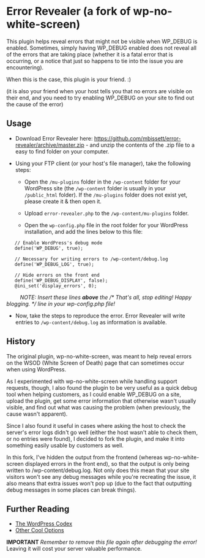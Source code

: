 # Error Revealer (a fork of wp-no-white-screen)

This plugin helps reveal errors that might not be visible when WP_DEBUG is enabled. Sometimes, simply having WP_DEBUG enabled does not reveal all of the errors that are taking place (whether it is a fatal error that is occurring, or a notice that just so happens to tie into the issue you are encountering).

When this is the case, this plugin is your friend. :)

(it is also your friend when your host tells you that no errors are visible on their end, and you need to try enabling WP_DEBUG on your site to find out the cause of the error)

## Usage

 - Download Error Revealer here: https://github.com/mbissett/error-revealer/archive/master.zip - and unzip the contents of the .zip file to a easy to find folder on your computer.
 - Using your FTP client (or your host's file manager), take the following steps:

   - Open the `/mu-plugins` folder in the `/wp-content` folder for your WordPress site (the `/wp-content` folder is usually in your `/public_html` folder). If the `/mu-plugins` folder does not exist yet, please create it & then open it.

   - Upload `error-revealer.php` to the `/wp-content/mu-plugins` folder. 

   - Open the `wp-config.php` file in the root folder for your WordPress installation, and add the lines below to this file:

 ```
	// Enable WordPress's debug mode
	define('WP_DEBUG', true);

	// Necessary for writing errors to /wp-content/debug.log
	define('WP_DEBUG_LOG', true);

	// Hide errors on the front end
	define('WP_DEBUG_DISPLAY', false);
	@ini_set('display_errors', 0);
 ```
&nbsp;&nbsp;&nbsp;&nbsp;&nbsp;&nbsp;&nbsp;&nbsp; _NOTE: Insert these lines **above** the /* That's all, stop editing! Happy blogging. */ line in your wp-config.php file!_
 
 - Now, take the steps to reproduce the error. Error Revealer will write entries to `/wp-content/debug.log` as information is available.
 
## History

The original plugin, wp-no-white-screen, was meant to help reveal errors on the WSOD (White Screen of Death) page that can sometimes occur when using WordPress.

As I experimented with wp-no-white-screen while handling support requests, though, I also found the plugin to be very useful as a quick debug tool when helping customers, as I could enable WP_DEBUG on a site, upload the plugin, get some error information that otherwise wasn't usually visible, and find out what was causing the problem (when previously, the cause wasn't apparent).

Since I also found it useful in cases where asking the host to check the server's error logs didn't go well (either the host wasn't able to check them, or no entries were found), I decided to fork the plugin, and make it into something easily usable by customers as well.

In this fork, I've hidden the output from the frontend (whereas wp-no-white-screen displayed errors in the front end), so that the output is only being written to /wp-content/debug.log. Not only does this mean that your site visitors won't see any debug messages while you're recreating the issue, it also means that extra issues won't pop up (due to the fact that outputting debug messages in some places can break things).

## Further Reading 

 * [The WordPress Codex](http://codex.wordpress.org/Debugging_in_WordPress)
 * [Other Cool Options](http://nacin.com/2010/04/23/5-ways-to-debug-wordpress/)

**IMPORTANT** *Remember to remove this file again after debugging the error!* Leaving it will cost your server valuable performance.

